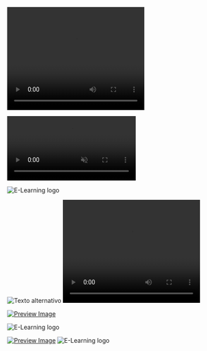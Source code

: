 <video width="320" height="240" autoplay>
  <source src="ruta_del_video.mp4" type="video/mp4">
  Your browser does not support the video tag.
</video>


<video src="https://github.com/HansAllTech/Training_Space/blob/main/E-Learning%20logo.mp4" autoplay loop muted></video>


![E-Learning logo](https://user-images.githubusercontent.com/116538899/235403643-5479563b-5ab9-4d79-b489-c0a819b62f33.gif)


<img src="https://github.com/HansAllTech/Training_Space/blob/main/E-Learning%20logo.gif" alt="Texto alternativo" autoplay loop>


<video width="320" height="240" controls autoplay>
  <source src="https://github.com/HansAllTech/Training_Space/blob/main/E-Learning%20logo.gif" alt="Texto alternativo" type="video/mp4">
  Your browser does not support the video tag.
</video>


[![Preview Image](image_preview.jpg)](https://www.example.com/animated.gif)


![E-Learning logo]()


[![Preview Image](https://user-images.githubusercontent.com/116538899/235405377-5df703f5-c2e8-4cd3-bce2-4ecb7aa463f6.png)](https://user-images.githubusercontent.com/116538899/235405522-c0a5b96a-15b3-4aaa-a65b-0e737db2d991.gif)
![E-Learning logo]()
